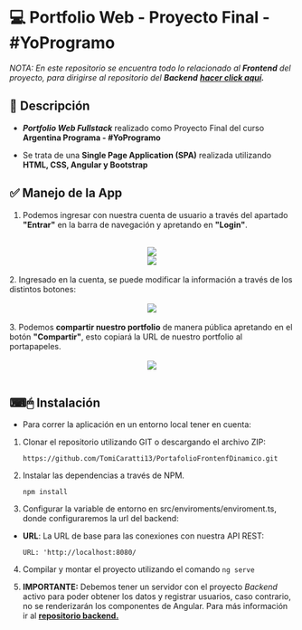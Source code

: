 # 💻 Portfolio Web - Proyecto Final - #YoProgramo

*NOTA: En este repositorio se encuentra todo lo relacionado al **Frontend** del proyecto, para dirigirse al repositorio del **Backend** **[hacer click aquí](https://github.com/TomiCaratti13/PortafolioBackendSpringBoot "aquí").***
## 📝 Descripción
- ***Portfolio Web Fullstack*** realizado como Proyecto Final del curso **Argentina Programa - #YoProgramo**

- Se trata de una **Single Page Application (SPA)** realizada utilizando  **HTML, CSS, Angular y Bootstrap**

## ✅ Manejo de la App
1. Podemos ingresar con nuestra cuenta de usuario a través del apartado <b>"Entrar"</b> en la barra de navegación y apretando en <b>"Login"</b>.
<div align="center">
<br>
<img src="https://github.com/TomiCaratti13/PortafolioFrontenfDinamico/assets/112879733/2e879ecd-2b0b-41f0-8093-b6b38dc04813">
<br>
<img src="https://github.com/TomiCaratti13/PortafolioFrontenfDinamico/assets/112879733/b941433e-9e3e-4dfa-a016-934232b75923">
</div>
<br>
2. Ingresado en la cuenta, se puede modificar la información a través de los distintos botones:
<div align="center">
<br>
<img src="https://github.com/TomiCaratti13/PortafolioFrontenfDinamico/assets/112879733/9a31bf9b-8475-43e5-9047-4f5109289bc5">
</div>
<br>
3. Podemos <b>compartir nuestro portfolio</b> de manera pública apretando en el botón <b>"Compartir"</b>, esto copiará la URL de nuestro portfolio al portapapeles.
<div align="center">
<br>
<img src="https://github.com/TomiCaratti13/PortafolioFrontenfDinamico/assets/112879733/d6b6b70a-63ea-409b-b468-7c99852fdd41">
</div>
<br>

## ⌨🖱 Instalación
- Para correr la aplicación en un entorno local tener en cuenta: 

1. Clonar el repositorio utilizando GIT o descargando el archivo ZIP:

    `https://github.com/TomiCaratti13/PortafolioFrontenfDinamico.git`

2. Instalar las dependencias a través de NPM.

    `npm install`

3. Configurar la variable de entorno en src/enviroments/enviroment.ts, donde configuraremos la url del backend:

- **URL**: La URL de base para las conexiones con nuestra API REST:

  `URL: 'http://localhost:8080/`

4. Compilar y montar el proyecto utilizando el comando `ng serve`

5. **IMPORTANTE:** Debemos tener un servidor con el proyecto *Backend* activo para poder obtener los datos y registrar usuarios, caso contrario, no se renderizarán los componentes de Angular. Para más información ir al **[repositorio backend.](https://github.com/TomiCaratti13/PortafolioBackendSpringBoot "repositorio backend.")**
